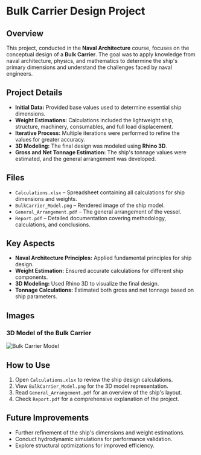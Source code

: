# Bulk Carrier Design Project

## Overview
This project, conducted in the **Naval Architecture** course, focuses on the conceptual design of a **Bulk Carrier**. The goal was to apply knowledge from naval architecture, physics, and mathematics to determine the ship's primary dimensions and understand the challenges faced by naval engineers.

## Project Details
- **Initial Data:** Provided base values used to determine essential ship dimensions.
- **Weight Estimations:** Calculations included the lightweight ship, structure, machinery, consumables, and full load displacement.
- **Iterative Process:** Multiple iterations were performed to refine the values for greater accuracy.
- **3D Modeling:** The final design was modeled using **Rhino 3D**.
- **Gross and Net Tonnage Estimation:** The ship's tonnage values were estimated, and the general arrangement was developed.

## Files
- `Calculations.xlsx` – Spreadsheet containing all calculations for ship dimensions and weights.
- `BulkCarrier_Model.png` – Rendered image of the ship model.
- `General_Arrangement.pdf` – The general arrangement of the vessel.
- `Report.pdf` – Detailed documentation covering methodology, calculations, and conclusions.

## Key Aspects
- **Naval Architecture Principles:** Applied fundamental principles for ship design.
- **Weight Estimation:** Ensured accurate calculations for different ship components.
- **3D Modeling:** Used Rhino 3D to visualize the final design.
- **Tonnage Calculations:** Estimated both gross and net tonnage based on ship parameters.

## Images
### 3D Model of the Bulk Carrier
![Bulk Carrier Model](BulkCarrier_Model.png)

## How to Use
1. Open `Calculations.xlsx` to review the ship design calculations.
2. View `BulkCarrier_Model.png` for the 3D model representation.
3. Read `General_Arrangement.pdf` for an overview of the ship's layout.
4. Check `Report.pdf` for a comprehensive explanation of the project.

## Future Improvements
- Further refinement of the ship's dimensions and weight estimations.
- Conduct hydrodynamic simulations for performance validation.
- Explore structural optimizations for improved efficiency.

